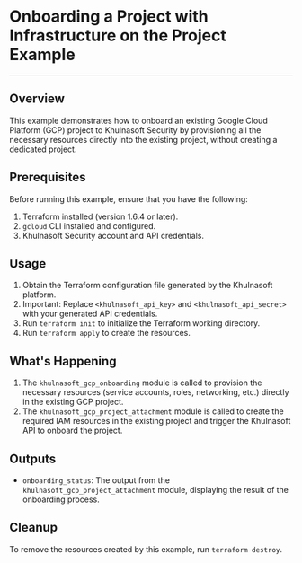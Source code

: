 # Onboarding a Project with Infrastructure on the Project Example

---

## Overview

This example demonstrates how to onboard an existing Google Cloud Platform (GCP) project to Khulnasoft Security by provisioning all the necessary resources directly into the existing project, without creating a dedicated project.

## Prerequisites

Before running this example, ensure that you have the following:

1. Terraform installed (version 1.6.4 or later).
2. `gcloud` CLI installed and configured.
3. Khulnasoft Security account and API credentials.

## Usage

1. Obtain the Terraform configuration file generated by the Khulnasoft platform.
2. Important: Replace `<khulnasoft_api_key>` and `<khulnasoft_api_secret>` with your generated API credentials.
3. Run `terraform init` to initialize the Terraform working directory.
4. Run `terraform apply` to create the resources.

## What's Happening

1. The `khulnasoft_gcp_onboarding` module is called to provision the necessary resources (service accounts, roles, networking, etc.) directly in the existing GCP project.
2. The `khulnasoft_gcp_project_attachment` module is called to create the required IAM resources in the existing project and trigger the Khulnasoft API to onboard the project.

## Outputs

- `onboarding_status`: The output from the `khulnasoft_gcp_project_attachment` module, displaying the result of the onboarding process.

## Cleanup

To remove the resources created by this example, run `terraform destroy`.